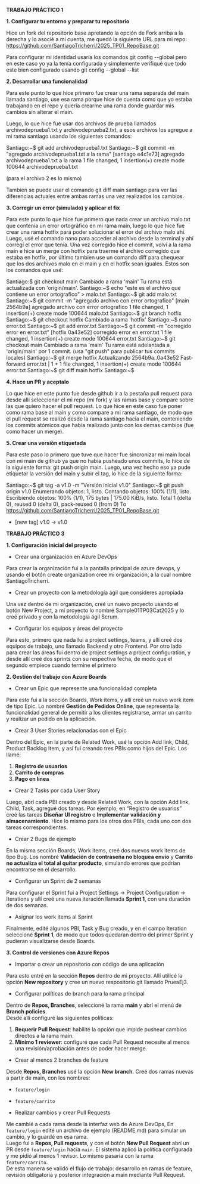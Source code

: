 **TRABAJO PRÁCTICO 1**

**1. Configurar tu entorno y preparar tu repositorio**

Hice un fork del repositorio base apretando la opción de Fork arriba a la derecha y lo asocié a mi cuenta, me  quedó la siguiente URL para mi repo: https://github.com/SantiagoTricherri/2025_TP01_RepoBase.git

Para configurar mi identidad usaría los comandos git config --global pero en este caso yo ya la tenía configurada y simplemente verifiqué que todo este bien configurado usando git config --global --list

**2. Desarrollar una funcionalidad**

Para este punto lo que hice primero fue crear una rama separada del main llamada santiago, use esa rama porque hice de cuenta como que yo estaba trabajando en el repo y quería crearme una rama donde guardar mis cambios sin alterar el main.

Luego, lo que hice fue usar dos archivos de prueba llamados archivodeprueba1.txt y archivodeprueba2.txt, a esos archivos los agregue a mi rama santiago usando los siguientes comandos:

Santiago:~$ git add archivodeprueba1.txt
Santiago:~$ git commit -m "agregado archivodeprueba1.txt a la rama"
[santiago e4c1e73] agregado archivodeprueba1.txt a la rama
 1 file changed, 1 insertion(+)
 create mode 100644 archivodeprueba1.txt

(para el archivo 2 es lo mismo)

Tambien se puede usar el comando git diff main santiago para ver las diferencias actuales entre ambas ramas una vez realizados los cambios.


**3. Corregir un error (simulado) y aplicar el fix**

Para este punto lo que hice fue primero que nada crear un archivo malo.txt que contenía un error ortográfico en mi rama main, luego lo que hice fue crear una rama hotfix para poder solucionar el error del archivo malo ahí. Luego, usé el comando nano para acceder al archivo desde la terminal y ahí corregí el error que tenía. Una vez corregido hice el commit, volví a la rama main e hice un merge con hotfix para traerme el archivo corregido que estaba en hotfix, por último tambien use un comando diff para chequear que los dos archivos malo en el main y en el hotfix sean iguales. Estos son los comandos que usé:

Santiago:$ git checkout main
Cambiado a rama 'main'
Tu rama está actualizada con 'origin/main'.
Santiago:~$ echo "este es el archivo que contiene un error ortografico" > malo.txt
Santiago:~$ git add malo.txt
Santiago:~$ git commit -m "agregado archivo con error ortografico"
[main 2564b9a] agregado archivo con error ortografico
 1 file changed, 1 insertion(+)
 create mode 100644 malo.txt
Santiago:~$ git branch hotfix
Santiago:~$ git checkout hotfix
Cambiado a rama 'hotfix'
Santiago:~$ nano error.txt
Santiago:~$ git add error.txt
Santiago:~$ git commit -m "corregido error en error.txt"
[hotfix 0a43e52] corregido error en error.txt
 1 file changed, 1 insertion(+)
 create mode 100644 error.txt
Santiago:~$ git checkout main
Cambiado a rama 'main'
Tu rama está adelantada a 'origin/main' por 1 commit.
  (usa "git push" para publicar tus commits locales)
Santiago:~$ git merge hotfix
Actualizando 2564b9a..0a43e52
Fast-forward
 error.txt | 1 +
 1 file changed, 1 insertion(+)
 create mode 100644 error.txt
Santiago:~$ git diff main hotfix
Santiago:~$

**4. Hace un PR y aceptalo**

Lo que hice en este punto fue desde github ir a la pestaña pull request para desde allí seleccionar el mi repo (mi fork) y las ramas base y compare sobre las que quiero hacer el pull request. Lo que hice en este caso fue poner como rama base al main y como compare a mi rama santiago, de modo que el pull request se realizó desde la rama santiago hacia el main, conteniendo los commits atómicos que había realizado junto con los demas cambios (fue como hacer un merge).

**5. Crear una versión etiquetada**

Para este paso lo primero que tuve que hacer fue sincronizar mi main local con mi main de github ya que no habia pusheado unos commits, lo hice de la siguiente forma:
git push origin main.
Luego, una vez hecho eso ya pude etiquetar la versión del main y subir el tag, lo hice de la siguiente forma:

Santiago:~$ git tag -a v1.0 -m "Versión inicial v1.0" 
Santiago:~$ git push origin v1.0
Enumerando objetos: 1, listo.
Contando objetos: 100% (1/1), listo.
Escribiendo objetos: 100% (1/1), 175 bytes | 175.00 KiB/s, listo.
Total 1 (delta 0), reused 0 (delta 0), pack-reused 0 (from 0)
To https://github.com/SantiagoTricherri/2025_TP01_RepoBase.git
 * [new tag]         v1.0 -> v1.0



**TRABAJO PRÁCTICO 3**


**1. Configuración inicial del proyecto**

- Crear una organización en Azure DevOps

Para crear la organización fui a la pantalla principal de azure devops, y usando el botón create organization cree mi organización, a la cual nombre SantiagoTricherri.

- Crear un proyecto con la metodología ágil que consideres apropiada

 Una vez dentro de mi organización, creé un nuevo proyecto usando el botón New Project, a mi proyecto lo nombré Sample01TP03Cat2025 y lo creé privado y con la metodologia ágil Scrum.

 
- Configurar los equipos y áreas del proyecto

Para esto, primero que nada fui a project settings, teams, y allí creé dos equipos de trabajo, uno llamado Backend y otro Frontend. Por otro lado para crear las áreas fui dentro de project settings a project configuration, y desde allí creé dos sprints con su respectiva fecha, de modo que el segundo empiece cuando termine el primero


**2. Gestión del trabajo con Azure Boards**

- Crear un Epic que represente una funcionalidad completa

Para esto fui a la sección Boards, Work items, y allí creé un nuevo work item de tipo Epic. Lo nombré **Gestión de Pedidos Online**, que representa la funcionalidad general de permitir a los clientes registrarse, armar un carrito y realizar un pedido en la aplicación.

- Crear 3 User Stories relacionadas con el Epic

Dentro del Epic, en la parte de Related Work, usé la opción Add link, Child, Product Backlog Item, y así fui creando tres PBIs como hijos del Epic. Los llamé:
1. **Registro de usuarios**
2. **Carrito de compras**
3. **Pago en línea**

- Crear 2 Tasks por cada User Story

Luego, abrí cada PBI creado y desde Related Work, con la opción Add link, Child, Task, agregué dos tareas. Por ejemplo, en “Registro de usuarios” creé las tareas **Diseñar UI registro** e **Implementar validación y almacenamiento**. Hice lo mismo para los otros dos PBIs, cada uno con dos tareas correspondientes.

- Crear 2 Bugs de ejemplo

En la misma sección Boards, Work items, creé dos nuevos work items de tipo Bug. Los nombré **Validación de contraseña no bloquea envío** y **Carrito no actualiza el total al quitar producto**, simulando errores que podrían encontrarse en el desarrollo.

- Configurar un Sprint de 2 semanas

Para configurar el Sprint fui a Project Settings → Project Configuration → Iterations y allí creé una nueva iteración llamada **Sprint 1**, con una duración de dos semanas.

- Asignar los work items al Sprint

Finalmente, edité algunos PBI, Task y Bug creado, y en el campo Iteration seleccioné **Sprint 1**, de modo que todos quedaran dentro del primer Sprint y pudieran visualizarse desde Boards.


**3. Control de versiones con Azure Repos**

- Importar o crear un repositorio con código de una aplicación

Para esto entré en la sección **Repos** dentro de mi proyecto. Allí utilicé la opción **New repository** y cree un nuevo respositorio git llamado PrueaEj3.

- Configurar políticas de branch para la rama principal

Dentro de **Repos, Branches**, seleccioné la rama **main** y abrí el menú de **Branch policies**.  
Desde allí configuré las siguientes políticas:  
1. **Requerir Pull Request**: habilité la opción que impide pushear cambios directos a la rama main.  
2. **Mínimo 1 reviewer**: configuré que cada Pull Request necesite al menos una revisión/aprobación antes de poder hacer merge.

- Crear al menos 2 branches de feature

Desde **Repos, Branches** usé la opción **New branch**. Creé dos ramas nuevas a partir de main, con los nombres:  
- `feature/login`  
- `feature/carrito`

- Realizar cambios y crear Pull Requests

Me cambié a cada rama desde la interfaz web de Azure DevOps,  En `feature/login` edité un archivo de ejemplo (README.md) para simular un cambio, y lo guardé en esa rama.  
Luego fui a **Repos, Pull requests**, y con el botón **New Pull Request** abrí un PR desde `feature/login` hacia `main`. El sistema aplicó la política configurada y me pidió al menos 1 revisor. Lo mismo pasaría con la rama `feature/carrito`.  
De esta manera se validó el flujo de trabajo: desarrollo en ramas de feature, revisión obligatoria y posterior integración a main mediante Pull Request.



